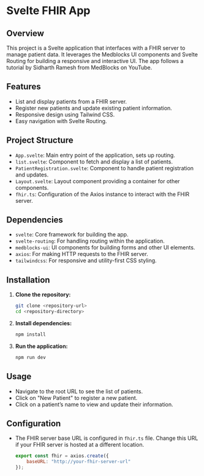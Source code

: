 # Svelte FHIR App

## Overview

This project is a Svelte application that interfaces with a FHIR server to manage patient data. It leverages the Medblocks UI components and Svelte Routing for building a responsive and interactive UI. The app follows a tutorial by Sidharth Ramesh from MedBlocks on YouTube.

## Features

- List and display patients from a FHIR server.
- Register new patients and update existing patient information.
- Responsive design using Tailwind CSS.
- Easy navigation with Svelte Routing.

## Project Structure

- `App.svelte`: Main entry point of the application, sets up routing.
- `list.svelte`: Component to fetch and display a list of patients.
- `PatientRegistration.svelte`: Component to handle patient registration and updates.
- `Layout.svelte`: Layout component providing a container for other components.
- `fhir.ts`: Configuration of the Axios instance to interact with the FHIR server.

## Dependencies

- `svelte`: Core framework for building the app.
- `svelte-routing`: For handling routing within the application.
- `medblocks-ui`: UI components for building forms and other UI elements.
- `axios`: For making HTTP requests to the FHIR server.
- `tailwindcss`: For responsive and utility-first CSS styling.

## Installation

1. **Clone the repository:**

    ```bash
    git clone <repository-url>
    cd <repository-directory>
    ```

2. **Install dependencies:**

    ```bash
    npm install
    ```

3. **Run the application:**

    ```bash
    npm run dev
    ```

## Usage

- Navigate to the root URL to see the list of patients.
- Click on "New Patient" to register a new patient.
- Click on a patient’s name to view and update their information.

## Configuration

- The FHIR server base URL is configured in `fhir.ts` file. Change this URL if your FHIR server is hosted at a different location.

    ```javascript
    export const fhir = axios.create({
        baseURL: "http://your-fhir-server-url"
    });
    ```